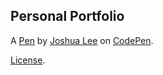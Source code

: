 Personal Portfolio
------------------


A [Pen](https://codepen.io/Lee44/pen/AXZdNR) by [Joshua Lee](http://codepen.io/Lee44) on [CodePen](http://codepen.io/).

[License](https://codepen.io/Lee44/pen/AXZdNR/license).